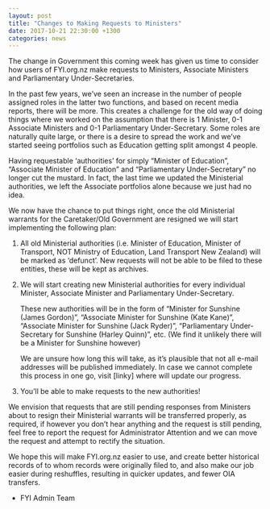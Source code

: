 ```yaml
---
layout: post
title: "Changes to Making Requests to Ministers"
date: 2017-10-21 22:30:00 +1300
categories: news
---
```


The change in Government this coming week has given us time to consider how users of FYI.org.nz make requests to Ministers, Associate Ministers and Parliamentary Under-Secretaries.

In the past few years, we’ve seen an increase in the number of people assigned roles in the latter two functions, and based on recent media reports, there will be more.  This creates a challenge for the old way of doing things where we worked on the assumption that there is 1 Minister, 0-1 Associate Ministers and 0-1 Parliamentary Under-Secretary.  Some roles are naturally quite large, or there is a desire to spread the work and we’ve started seeing portfolios such as Education getting split amongst 4 people.

Having requestable ‘authorities’ for simply “Minister of Education”, “Associate Minister of Education” and “Parliamentary Under-Secretary” no longer cut the mustard.  In fact, the last time we updated the Ministerial authorities, we left the Associate portfolios alone because we just had no idea.

We now have the chance to put things right, once the old Ministerial warrants for the Caretaker/Old Government are resigned we will start implementing the following plan:

1.  All old Ministerial authorities (i.e. Minister of Education, Minister of Transport, NOT Ministry of Education, Land Transport New Zealand) will be marked as ‘defunct’.  New requests will not be able to be filed to these entities, these will be kept as archives.
2.  We will start creating new Ministerial authorities for every individual Minister, Associate Minister and Parliamentary Under-Secretary.

    These new authorities will be in the form of “Minister for Sunshine (James Gordon)”, “Associate Minister for Sunshine (Kate Kane)”, “Associate Minister for Sunshine (Jack Ryder)”, “Parliamentary Under-Secretary for Sunshine (Harley Quinn)”, etc.  (We find it unlikely there will be a Minister for Sunshine however)

    We are unsure how long this will take, as it’s plausible that not all e-mail addresses will be published immediately.  In case we cannot complete this process in one go, visit [linky] where will update our progress.
3.  You’ll be able to make requests to the new authorities!

We envision that requests that are still pending responses from Ministers about to resign their Ministerial warrants will be transferred properly, as required, if however you don’t hear anything and the request is still pending, feel free to report the request for Administrator Attention and we can move the request and attempt to rectify the situation.

We hope this will make FYI.org.nz easier to use, and create better historical records of to whom records were originally filed to, and also make our job easier during reshuffles, resulting in quicker updates, and fewer OIA transfers.

- FYI Admin Team
